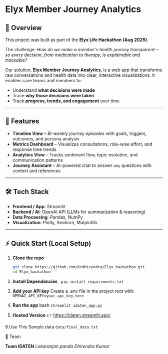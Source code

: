 # Elyx Member Journey Analytics  

## 📌 Overview  
This project was built as part of the **Elyx Life Hackathon (Aug 2025)**.  

The challenge: *How do we make a member’s health journey transparent—so every decision, from medication to therapy, is explainable and traceable?*  

Our solution, **Elyx Member Journey Analytics**, is a web app that transforms raw conversations and health data into clear, interactive visualizations. It enables care teams and members to:  
- Understand **what decisions were made**  
- Trace **why those decisions were taken**  
- Track **progress, trends, and engagement** over time  

---

## 🚀 Features  
- **Timeline View** – *Bi-weekly journey episodes* with goals, triggers, outcomes, and persona analysis  
- **Metrics Dashboard** – Visualizes consultations, role-wise effort, and response time trends  
- **Analytics View** – Tracks sentiment flow, topic evolution, and communication patterns  
- **Journey Assistant** – AI-powered chat to answer `why` questions with context and references  

---

## 🛠 Tech Stack  
- **Frontend / App**: Streamlit  
- **Backend / AI**: OpenAI API (LLMs for summarization & reasoning)  
- **Data Processing**: Pandas, NumPy  
- **Visualization**: Plotly, Seaborn, Matplotlib  

---

## ⚡ Quick Start (Local Setup)  

1. **Clone the repo**  
   ```bash
   git clone https://github.com/Krdhirendra/Elyx_hackathon.git
   cd Elyx_hackathon```
2. **Install Dependencies**
   ``` pip install requirements.txt```
3. **Add your API key**
Create a .env file in the project root with:
```OPENAI_API_KEY=your_api_key_here```

4. **Run the app**
   bash ```streamlit idaten_app.py```

5. **Hosted Version**
   👉 https://idaten.streamlit.app/
  
6.Use This Sample data
  ```data/final_data.txt```

👥 Team

**Team IDATEN**
*Lokaranjan panda*
*Dhirendra Kumar*
